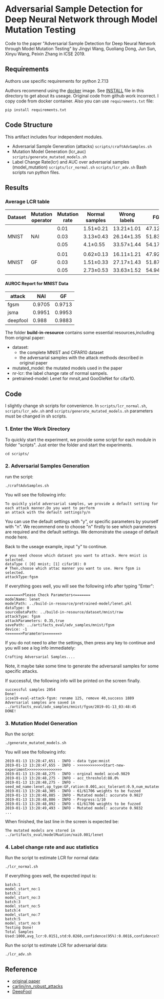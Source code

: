 # Adversarial Sample Detection for Deep Neural Network through Model Mutation Testing

Code to the paper "Adversarial Sample Detection for Deep Neural Network through Model Mutation Testing" by Jingyi Wang, Guoliang Dong, Jun Sun, Xinyu Wang, Peixin Zhang in ICSE 2019.

## Requirements

Authors use specific requirements for python 2.7.13  

Authors recommend using the [docker](https://hub.docker.com/r/dgl2019/icse2019-artifacts) image. See [INSTALL](./INSTALL.md) file in this directory to get about its useage.
Original code from github work incorrect. I copy code from docker container. 
Also you can use `requirements.txt` file:
```
pip install requirements.txt
```

## Code Structure

This artifact includes four independent modules.

- Adversarial Sample Generation (attacks) `scripts/craftAdvSamples.sh`
- Mutation Model Generation (lcr_auc) `scripts/generate_mutated_models.sh`
- Label Change Rate(lcr) and AUC over adversarial samples (model_mutation) `scripts/lcr_normal.sh` `scripts/lcr_adv.sh`
Bash scripts run python files.

## Results
### Average LCR table  
| Dataset | Mutation operator | Mutation rate | Normal samples | Wrong labels | FGSM       | JSMA       | deepfool   |
|---------|-------------------|---------------|----------------|--------------|------------|------------|------------|
|         |                   | 0.01          | 1.51±0.21      | 13.21±1.01   | 47.12±2.35 | 50.17±2.28 | 37.67±2.11 |
| MNIST   | NAI               | 0.03          | 3.13±0.43      | 26.14±1.35   | 51.83±2.51 | 57.56±2.72 | 46.51±2.27 |
|         |                   | 0.05          | 4.1±0.55       | 33.57±1.44   | 54.17±2.61 | 59.13±2.91 | 50.15±2.43 |
|         |                   |               |                |              |            |            |            |
|         |                   | 0.01          | 0.62±0.13      | 16.11±1.21   | 47.92±2.41 | 56.22±2.33 | 41.03±2.21 |
| MNIST   | GF                | 0.03          | 1.51±0.33      | 27.17±1.43   | 51.87±2.59 | 59.94±2.75 | 48.13±2.37 |
|         |                   | 0.05          | 2.73±0.53      | 33.63±1.52   | 54.94±2.72 | 62.41±2.84 | 51.55±2.64 |

#### AUROC Report for MNIST Data
| attack   | NAI    | GF     |
|----------|--------|--------|
| fgsm     | 0.9705 | 0.9713 |
| jsma     | 0.9951 | 0.9953 |
| deepfool | 0.988  | 0.9883 |


The folder **build-in-resource** contains some essential resources,including from original paper: 

- dataset: 
	- the complete MNIST and CIFAR10 dataset
	- the adversarial samples with the attack methods described in original paper
- mutated_model: the mutated models used in the paper
- nr-lcr: the label change rate of normal sampels. 
- pretrained-model: Lenet for mnsit,and GooGleNet for cifar10.

## Code

I slightly change sh scripts for convenience. In `scripts/lcr_normal.sh`, `scripts/lcr_adv.sh` and `scripts/generate_mutated_models.sh` parameters must be changed in sh scripts.

### 1. Enter the Work Directory
To quickly start the experiment, we provide some script for each module in folder "scripts". Just enter the folder and start the experiments.

```
cd scripts/
```
### 2. Adversarial Samples Generation

run the script:

```
./craftAdvSamples.sh
```
You will see the following info:

```
To quickly yield adversarial samples, we provide a default setting for each attack manner.Do you want to perform
an attack with the default settings?y/n
```
You can use the default settings with "y", or specific parameters by yourself with "n". We recommend one to choose "n" firstly to see which parameters are required and the default settings. We demonstrate the useage of default mode here.

Back to the useage example, input "y" to continue.

```
# you need choose which dataset you want to attack. Here mnist is selected.
dataType ( [0] mnist; [1] cifar10): 0
# Then,choose which attac manner you want to use. Here fgsm is selected.
attackType:fgsm
```
If everything goes well, you will see the following info after typing "Enter":

```
=======>Please Check Parameters<=======
modelName: lenet
modelPath: ../build-in-resource/pretrained-model/lenet.pkl
dataType: 0
sourceDataPath: ../build-in-resource/dataset/mnist/raw
attackType: fgsm
attackParameters: 0.35,true
savePath: ../artifacts_eval/adv_samples/mnist/fgsm
device: -1
<======>Parameters=======>
```
If you do not need to alter the settings, then press any key to continue and you will see a log info immediately:

```
Crafting Adversarial Samples....
```
Note, it maybe take some time to generate the adversarail samples for some specific attacks.

If successful, the following info will be printed on the screen finally.

```
successful samples 2054
Done!
icse19-eval-attack-fgsm: rename 125, remove 40,success 1889
Adversarial samples are saved in ../artifacts_eval/adv_samples/mnist/fgsm/2019-01-13_03:48:45
DONE!
```

### 3. Mutation Model Generation
Run the script:

```
./generate_mutated_models.sh
```

You will see the following info:
```
2019-01-13 13:28:47,651 - INFO - data type:mnist
2019-01-13 13:28:47,655 - INFO - >>>>>>>>>>>>Start-new-experiment>>>>>>>>>>>>>>>>
2019-01-13 13:28:48,275 - INFO - orginal model acc=0.9829
2019-01-13 13:28:48,275 - INFO - acc_threshold:88.0%
2019-01-13 13:28:48,275 - INFO - seed_md_name:lenet,op_type:GF,ration:0.001,acc_tolerant:0.9,num_mutated:10
2019-01-13 13:28:48,305 - INFO - 61/61706 weights to be fuzzed
2019-01-13 13:28:48,885 - INFO - Mutated model: accurate 0.9827
2019-01-13 13:28:48,886 - INFO - Progress:1/10
2019-01-13 13:28:48,892 - INFO - 61/61706 weights to be fuzzed
2019-01-13 13:28:49,493 - INFO - Mutated model: accurate 0.9832
...
```
When finished, the last line in the screen is expected be:
```
The mutated models are stored in ../artifacts_eval/modelMuation/nai0.001/lenet
```

### 4. Label change rate and auc statistics
Run the script to estimate LCR for normal data:

```
./lcr_normal.sh
```
If everything goes well, the expected input is:

```
batch:1
model_start_no:1
batch:2
model_start_no:3
batch:3
model_start_no:5
batch:4
model_start_no:7
batch:5
model_start_no:9
Testing Done!
Total Samples Used:1000,avg_lcr:0.0151,std:0.0260,confidence(95%):0.0016,confidence(98%):0.0019,confidence(99%):0.0021
```
Run the script to estimate LCR for adversarial data:

```
./lcr_adv.sh
```

## Reference
- [original paper](https://arxiv.org/pdf/1812.05793v2.pdf)
- [carlini/nn_robust_attacks](https://github.com/carlini/nn_robust_attacks)
- [DeepFool](https://github.com/paulasquin/DeepFool)













 
